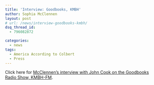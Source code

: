 ```yaml
---
title: 'Interview: Goodbooks, KMBH'
author: Sophia McClennen
layout: post
# url: /news/interview-goodbooks-kmbh/
dsq_thread_id:
  - 796082872

categories: 
  - news
tags:
  - America According to Colbert
  - Press
---
```

Click here for [McClennen’s interview with John Cook on the Goodbooks Radio Show, KMBH-FM][1].

 [1]: http://www.podbean.com/home/podcast-directory-play.php?eid=4872471